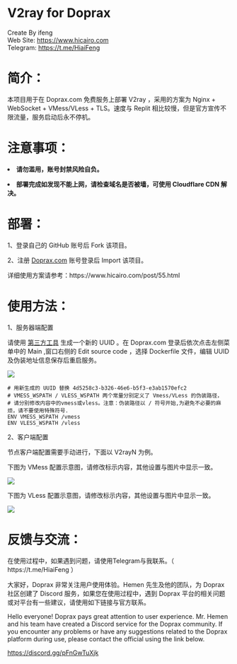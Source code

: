 # V2ray for Doprax
Create By ifeng<br>
Web Site: https://www.hicairo.com <br>
Telegram: https://t.me/HiaiFeng <br>

# 简介：
本项目用于在 Doprax.com 免费服务上部署 V2ray ，采用的方案为 Nginx + WebSocket + VMess/VLess + TLS。速度与 Replit 相比较慢，但是官方宣传不限流量，服务启动后永不停机。

# 注意事项：
<p><b><li>请勿滥用，账号封禁风险自负。</li></b></p>
<p><b><li>部署完成如发现不能上网，请检查域名是否被墙，可使用 Cloudflare CDN 解决。</li></b></p>

# 部署：
<p>1、登录自己的 GitHub 账号后 Fork 该项目。</p>
<p>2、注册 <a href="https://www.doprax.com/signup/">Doprax.com</a> 账号登录后 Import 该项目。</p>
<p>详细使用方案请参考：https://www.hicairo.com/post/55.html</p>

# 使用方法：
<p>1、服务器端配置</p>
<p>请使用 <a href="https://www.v2fly.org/awesome/tools.html">第三方工具</a> 生成一个新的 UUID 。在 Doprax.com 登录后依次点击左侧菜单中的 Main ,窗口右侧的 Edit source code ，选择 Dockerfile 文件，编辑 UUID 及伪装地址信息保存后重启服务。</p>
<img src="https://hicairo.com/zb_users/upload/2022/12/202212291672276227538571.webp">
<pre class="notranslate"><code># 用新生成的 UUID 替换 4d5258c3-b326-46e6-b5f3-e3ab1570efc2
# VMESS_WSPATH / VLESS_WSPATH 两个常量分别定义了 Vmess/VLess 的伪装路径，
# 请分别修改内容中的vmess或vless。注意：伪装路径以 / 符号开始,为避免不必要的麻烦，请不要使用特殊符号.
ENV VMESS_WSPATH /vmess
ENV VLESS_WSPATH /vless
</code></pre>

<p>2、客户端配置</p>
<p>节点客户端配置需要手动进行，下面以 V2rayN 为例。
<p>下图为 VMess 配置示意图，请修改标示内容，其他设置与图片中显示一致。</p>
<img src="https://www.hicairo.com/zb_users/upload/2022/12/202212291672276258394161.webp">
<p>下图为 VLess 配置示意图，请修改标示内容，其他设置与图片中显示一致。</p>
<img src="https://www.hicairo.com/zb_users/upload/2022/12/202212291672276274474231.webp">

# 反馈与交流：
<p>在使用过程中，如果遇到问题，请使用Telegram与我联系。（ https://t.me/HiaiFeng ）</p>
<p>大家好，Doprax 非常关注用户使用体验。Hemen 先生及他的团队，为 Doprax 社区创建了 Discord 服务，如果您在使用过程中，遇到 Doprax 平台的相关问题或对平台有一些建议，请使用如下链接与官方联系。

Hello everyone! Doprax pays great attention to user experience. Mr. Hemen and his team have created a Discord service for the Doprax community. If you encounter any problems or have any suggestions related to the Doprax platform during use, please contact the official using the link below.

https://discord.gg/pFnGwTuXjk</p>
